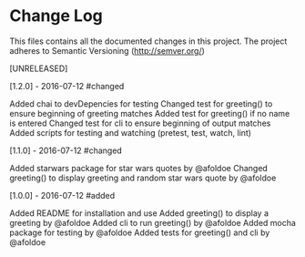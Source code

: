 # Change Log
This files contains all the documented changes in this project. The project adheres to Semantic Versioning (http://semver.org/)


[UNRELEASED]




[1.2.0] - 2016-07-12
#changed

Added chai to devDepencies for testing
Changed test for greeting() to ensure beginning of greeting matches
Added test for greeting() if no name is entered
Changed test for cli to ensure beginning of output matches
Added scripts for testing and watching (pretest, test, watch, lint)



[1.1.0] - 2016-07-12
#changed

Added starwars package for star wars quotes by @afoldoe
Changed greeting() to display greeting and random star wars quote by @afoldoe



[1.0.0] - 2016-07-12
#added

Added README for installation and use
Added greeting() to display a greeting by @afoldoe
Added  cli to run greeting() by @afoldoe
Added mocha package for testing by @afoldoe
Added tests for greeting() and cli by @afoldoe